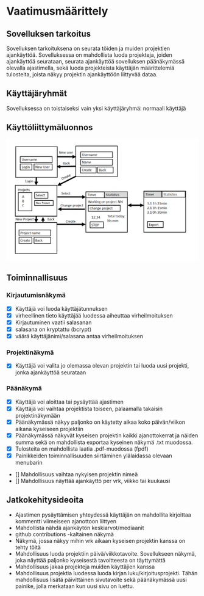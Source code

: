 # Vaatimusmäärittely

## Sovelluksen tarkoitus

Sovelluksen tarkoituksena on seurata töiden ja muiden projektien ajankäyttöä. Sovelluksessa on mahdollista luoda projekteja, joiden ajankäyttöä seurataan, seurata ajankäyttöä sovelluksen päänäkymässä olevalla ajastimella, sekä luoda projekteista käyttäjän määrittelemiä tulosteita, joista näkyy projektin ajankäyttöön liittyvää dataa.

## Käyttäjäryhmät

Sovelluksessa on toistaiseksi vain yksi käyttäjäryhmä: normaali käyttäjä

## Käyttöliittymäluonnos

![](./kuvat/kayttoliittymaluonnos.png)

## Toiminnallisuus

### Kirjautumisnäkymä

- [x] Käyttäjä voi luoda käyttäjätunnuksen
- [x] virheellinen tieto käyttäjää luodessa aiheuttaa virheilmoituksen
- [x] Kirjautuminen vaatii salasanan
- [x] salasana on kryptattu (bcrypt)
- [x] väärä käyttäjänimi/salasana antaa virheilmoituksen

### Projektinäkymä
- [x] Käyttäjä voi valita jo olemassa olevan projektin tai luoda uusi projekti, jonka ajankäyttöä seurataan

### Päänäkymä
- [x] Käyttäjä voi aloittaa tai pysäyttää ajastimen
- [x] Käyttäjä voi vaihtaa projektista toiseen, palaamalla takaisin projektinäkymään
- [x] Päänäkymässä näkyy paljonko on käytetty aikaa koko päivän/viikon aikana kyseiseen projektiin
- [x] Päänäkymässä näkyvät kyseisen projektin kaikki ajanottokerrat ja näiden summa sekä on mahdollista exportaa kyseinen näkymä .txt muodossa.
- [x] Tulosteita on mahdollista laatia .pdf-muodossa (fpdf)
- [x] Painikkeiden toiminnallisuuden siirtäminen ylälaidassa olevaan menubarin
- [] Mahdollisuus vaihtaa nykyisen projektin nimeä
- [] Mahdollisuus näyttää ajankäyttö per vrk, viikko tai kuukausi

## Jatkokehitysideoita
- Ajastimen pysäyttämisen yhteydessä käyttäjän on mahdollita kirjoittaa kommentti viimeiseen ajanottoon liittyen
- Mahdollista nähdä ajankäytön keskiarvot/mediaanit
- github contributions -kaltainen näkymä
- Näkymä, jossa näkyy mihin vrk aikaan kyseisen projektin kanssa on tehty töitä
- Mahdollisuus luoda projektiin päivä/viikkotavoite. Sovellukseen näkymä, joka näyttää paljonko kyseisestä tavoitteesta on täyttymättä
- Mahdollisuus jakaa projekteja muiden käyttäjien kanssa
- Mahdollisuus projektia luodessa luoda kirjan luku/kirjoitusprojekti. Tähän mahdollisuus lisätä päivittäinen sivutavoite sekä päänäkymässä uusi painike, jolla merkataan kun uusi sivu on luettu.
